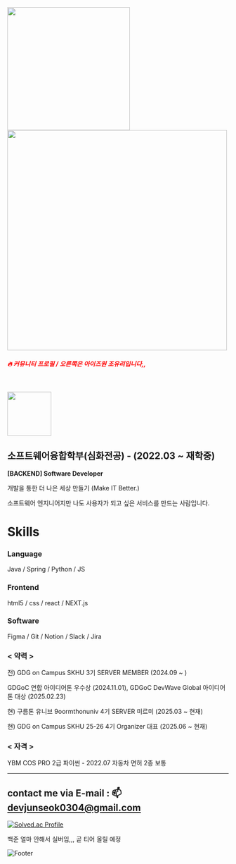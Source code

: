 
<img src="https://github.com/user-attachments/assets/786dedcc-0379-434f-977c-51104f664e95" width="279" />
<img src="https://github.com/user-attachments/assets/795115fb-4e94-4ee8-bcc1-f20c63135855" width="500" />
<h5><span style="color:#ff0000">🔥 커뮤니티 프로필 / 오른쪽은 아이즈원 조유리입니다,, </span></h5>
<br>

 <img src="https://github.com/user-attachments/assets/f1976ac1-7fa7-492e-b590-b2dd4645b70a" width="100" /> <h2> 소프트웨어융합학부(심화전공) - (2022.03 ~ 재학중)</h2>
**[BACKEND] Software Developer**

개발을 통한 더 나은 세상 만들기 (Make IT Better.)

소프트웨어 엔지니어지만 나도 사용자가 되고 싶은 서비스를 만드는 사람입니다.

# Skills

### Language
Java / Spring / Python / JS 
<br>

### Frontend
html5 / css / react / NEXT.js

### Software
Figma / Git / Notion / Slack / Jira


### < 약력 >

전) GDG on Campus SKHU 3기 SERVER MEMBER (2024.09 ~ )

GDGoC 연합 아이디어톤 우수상 (2024.11.01), GDGoC DevWave Global 아이디어톤 대상 (2025.02.23)

현) 구름톤 유니브 9oormthonuniv 4기 SERVER 미르미 (2025.03 ~ 현재)

현) GDG on Campus SKHU 25-26 4기 Organizer 대표 (2025.06 ~ 현재)



### < 자격 >

YBM COS PRO 2급 파이썬 - 2022.07
자동차 면허 2종 보통 

---
## contact me via E-mail : 📫 devjunseok0304@gmail.com

[![Solved.ac Profile](http://mazassumnida.wtf/api/v2/generate_badge?boj=wicaduce)](https://solved.ac/wicaduce/)

백준 얼마 안해서 실버임,,, 곧 티어 올릴 예정 




![Footer](https://capsule-render.vercel.app/api?type=waving&color=gradient&height=200&section=footer)

